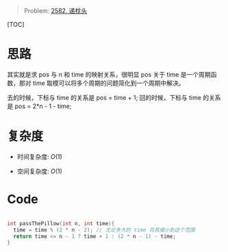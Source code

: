 > Problem: [2582. 递枕头](https://leetcode.cn/problems/pass-the-pillow/description/)

  [TOC]
  
  # 思路
 其实就是求 pos 与 n 和 time 的映射关系，很明显 pos 关于 time 是一个周期函数，那对 time 取模可以将多个周期的问题简化到一个周期中解决。

去的时候，下标与 time 的关系是 pos = time + 1;
回的时候，下标与 time 的关系是 pos = 2*n - 1 - time;
  
  
  # 复杂度
  - 时间复杂度: 
$O(1)$
  
  - 空间复杂度: 
$O(1)$
  


  # Code
  ```C []
  
  int passThePillow(int n, int time){
    time = time % (2 * n - 2); // 无论多大的 time 将其缩小到这个范围
    return time <= n - 1 ? time + 1 : (2 * n - 1) - time;
}
  ```
  